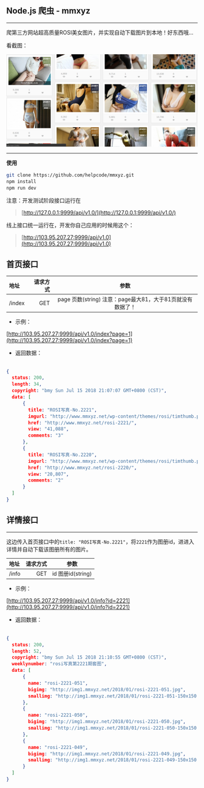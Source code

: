 ## Node.js 爬虫 - mmxyz

---

爬第三方网站超高质量ROSI美女图片，并实现自动下载图片到本地！好东西哦...

看截图：

![mm.png](mm.png)

---

**使用**

```bash
git clone https://github.com/helpcode/mmxyz.git
npm install
npm run dev
```
注意：开发测试阶段接口运行在

> [http://127.0.0.1:9999/api/v1.0/](http://127.0.0.1:9999/api/v1.0/)

线上接口统一运行在，开发你自己应用的时候用这个：

> [http://103.95.207.27:9999/api/v1.0](http://103.95.207.27:9999/api/v1.0)

## 首页接口


| 地址 | 请求方式 | 参数 |
| :------| ------: | :------: |
| /index | GET | page 页数(string) 注意：page最大81，大于81页就没有数据了！ |

- 示例：

[http://103.95.207.27:9999/api/v1.0/index?page=1](http://103.95.207.27:9999/api/v1.0/index?page=1)

- 返回数据：

```json

{
  status: 200,
  length: 34,
  copyright: "bmy Sun Jul 15 2018 21:07:07 GMT+0800 (CST)",
  data: [
      {
        title: "ROSI写真-No.2221",
        imgurl: "http://www.mmxyz.net/wp-content/themes/rosi/timthumb.php?src=http://img1.mmxyz.net/2018/01/d5-300x199.jpg&w=265&zc=1",
        href: "http://www.mmxyz.net/rosi-2221/",
        view: "41,088",
        comments: "3"
      },
      {
        title: "ROSI写真-No.2220",
        imgurl: "http://www.mmxyz.net/wp-content/themes/rosi/timthumb.php?src=http://img1.mmxyz.net/2018/01/d4-300x199.jpg&w=265&zc=1",
        href: "http://www.mmxyz.net/rosi-2220/",
        view: "20,807",
        comments: "2"
      }
  ]
}
```

## 详情接口

---

这边传入首页接口中的`title: "ROSI写真-No.2221"`，将`2221`作为图册id，进进入详情并自动下载该图册所有的图片。


| 地址 | 请求方式 | 参数 |
| :------| ------: | :------: |
| /info | GET | id 图册id(string) |

- 示例：

[http://103.95.207.27:9999/api/v1.0/info?id=2221](http://103.95.207.27:9999/api/v1.0/info?id=2221)

- 返回数据：

```json

{
  status: 200,
  length: 52,
  copyright: "bmy Sun Jul 15 2018 21:10:55 GMT+0800 (CST)",
  weeklynumber: "rosi写真第2221期套图",
  data: [
      {
        name: "rosi-2221-051",
        bigimg: "http://img1.mmxyz.net/2018/01/rosi-2221-051.jpg",
        smallimg: "http://img1.mmxyz.net/2018/01/rosi-2221-051-150x150.jpg"
      },
      {
        name: "rosi-2221-050",
        bigimg: "http://img1.mmxyz.net/2018/01/rosi-2221-050.jpg",
        smallimg: "http://img1.mmxyz.net/2018/01/rosi-2221-050-150x150.jpg"
      },
      {
        name: "rosi-2221-049",
        bigimg: "http://img1.mmxyz.net/2018/01/rosi-2221-049.jpg",
        smallimg: "http://img1.mmxyz.net/2018/01/rosi-2221-049-150x150.jpg"
      }
  ]
}
```